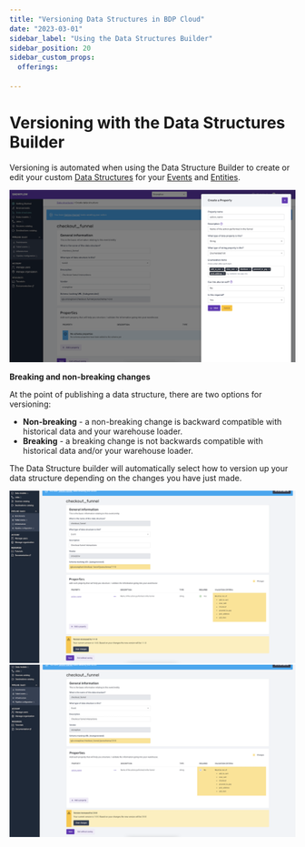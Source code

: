 ```yaml
---
title: "Versioning Data Structures in BDP Cloud"
date: "2023-03-01"
sidebar_label: "Using the Data Structures Builder"
sidebar_position: 20
sidebar_custom_props:
  offerings:

---
```


# Versioning with the Data Structures Builder

Versioning is automated when using the Data Structure Builder to create or edit your custom [Data Structures](/docs/understanding-your-pipeline/schemas/index.md) for your [Events](/docs/understanding-your-pipeline/events/index.md) and [Entities](/docs/understanding-your-pipeline/entities/index.md).

![](../../managing-your-data-structures/ui/builder/images/data-structures-2.png)

**Breaking and non-breaking changes**

At the point of publishing a data structure, there are two options for versioning:
- **Non-breaking** - a non-breaking change is backward compatible with historical data and your warehouse loader.
- **Breaking** - a breaking change is not backwards compatible with historical data and/or your warehouse loader.

The Data Structure builder will automatically select how to version up your data structure depending on the changes you have just made.

![](images/data-structures-1.png)
![](images/data-structures-2.png)
